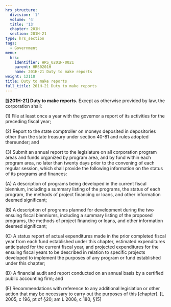 ```yaml
---
hrs_structure:
  division: '1'
  volume: '4'
  title: '13'
  chapter: 201H
  section: 201H-21
type: hrs_section
tags:
  - Government
menu:
  hrs:
    identifier: HRS_0201H-0021
    parent: HRS0201H
    name: 201H-21 Duty to make reports
weight: 12110
title: Duty to make reports
full_title: 201H-21 Duty to make reports
---
```

**[§201H-21] Duty to make reports.** Except as otherwise provided by law, the corporation shall:

(1) File at least once a year with the governor a report of its activities for the preceding fiscal year;

(2) Report to the state comptroller on moneys deposited in depositories other than the state treasury under section 40-81 and rules adopted thereunder; and

(3) Submit an annual report to the legislature on all corporation program areas and funds organized by program area, and by fund within each program area, no later than twenty days prior to the convening of each regular session, which shall provide the following information on the status of its programs and finances:

(A) A description of programs being developed in the current fiscal biennium, including a summary listing of the programs, the status of each program, the methods of project financing or loans, and other information deemed significant;

(B) A description of programs planned for development during the two ensuing fiscal bienniums, including a summary listing of the proposed programs, the methods of project financing or loans, and other information deemed significant;

(C) A status report of actual expenditures made in the prior completed fiscal year from each fund established under this chapter, estimated expenditures anticipated for the current fiscal year, and projected expenditures for the ensuing fiscal years to be described in relation to specific projects developed to implement the purposes of any program or fund established under this chapter;

(D) A financial audit and report conducted on an annual basis by a certified public accounting firm; and

(E) Recommendations with reference to any additional legislation or other action that may be necessary to carry out the purposes of this [chapter]. [L 2005, c 196, pt of §20; am L 2006, c 180, §15]